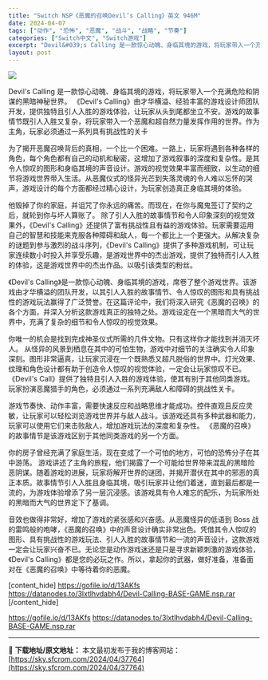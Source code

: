 ```yaml
---
title: "Switch NSP《恶魔的召唤Devil’s Calling》英文 946M"
date: 2024-04-07
tags: ["动作", "恐怖", "恶魔", "战斗", "战略", "节奏"]
categories: ["Switch中文", "Switch游戏"]
excerpt: "Devil&#039;s Calling 是一款惊心动魄、身临其境的游戏，将玩家带入一个充满危险和阴谋的黑暗神秘世界。 《Devil&#039;s Calling》由才华横溢、经验丰富的游戏设计师团队开发，提供独特且引人入胜的游戏体验，让玩家从头到尾都坐立不安。游戏的故事情节既引人入胜又复杂，将玩家带入一个恶魔和超自然&hellip;"
layout: post
---
```


<img class="lazy entered loaded aligncenter" src="https://sky.sfcrom.com/wp-content/uploads/2024/04/20240405134135-e1315.jpeg" />

Devil's Calling 是一款惊心动魄、身临其境的游戏，将玩家带入一个充满危险和阴谋的黑暗神秘世界。 《Devil's Calling》由才华横溢、经验丰富的游戏设计师团队开发，提供独特且引人入胜的游戏体验，让玩家从头到尾都坐立不安。游戏的故事情节既引人入胜又复杂，将玩家带入一个恶魔和超自然力量发挥作用的世界。作为主角，玩家必须通过一系列具有挑战性的关卡

为了揭开恶魔召唤背后的真相，一个比一个困难。一路上，玩家将遇到各种各样的角色，每个角色都有自己的动机和秘密，这增加了游戏叙事的深度和复杂性。是其令人惊叹的图形和身临其境的声音设计。游戏的视觉效果丰富而细致，以生动的细节将游戏世界带入生活。从恶魔仪式的怪异光芒到失落灵魂的令人难以忘怀的哭声，游戏设计的每个方面都经过精心设计，为玩家创造真正身临其境的体验。

他毁掉了你的家庭，并诅咒了你永远的痛苦。而现在，在你与魔鬼签订了契约之后，就轮到你与坏人算账了。
除了引人入胜的故事情节和令人印象深刻的视觉效果外，《Devil's Calling》还提供了富有挑战性且有益的游戏体验。玩家需要运用自己的智慧和技能来克服各种障碍和敌人，每一个都比上一个更强大。从解决复杂的谜题到参与激烈的战斗序列，《Devil's Calling》提供了多种游戏机制，可让玩家连续数小时投入并享受乐趣，是游戏世界中的杰出游戏，提供了独特而引人入胜的体验，这是游戏世界中的杰出作品。以吸引该类型的粉丝。

《Devil's Calling》是一款惊心动魄、身临其境的游戏，席卷了整个游戏世界。该游戏由才华横溢的团队开发，以其引人入胜的故事情节、令人惊叹的图形和具有挑战性的游戏玩法赢得了广泛赞誉。在这篇评论中，我们将深入研究《恶魔的召唤》的各个方面，并深入分析这款游戏真正的独特之处。游戏设定在一个黑暗而大气的世界中，充满了复杂的细节和令人惊叹的视觉效果。

你唯一的机会是找到完成神圣仪式所需的几件文物。只有这样你才能找到并消灭坏人。
从怪异的风景到栖息在其中的可怕生物，游戏中对细节的关注确实令人印象深刻。图形非常逼真，让玩家沉浸在一个既熟悉又超凡脱俗的世界中。灯光效果、纹理和角色设计都有助于创造令人惊叹的视觉体验，一定会让玩家惊叹不已。 《Devil's Call》提供了独特且引人入胜的游戏体验，使其有别于其他同类游戏。玩家扮演恶魔猎手的角色，必须通过一系列充满敌人和障碍的挑战性关卡。

游戏节奏快、动作丰富，需要快速反应和战略思维才能成功。控件直观且反应灵敏，让玩家可以轻松浏览游戏世界并与敌人战斗。该游戏还具有多种武器和能力，玩家可以使用它们来击败敌人，增加游戏玩法的深度和复杂性。 《恶魔的召唤》的故事情节是该游戏区别于其他同类游戏的另一个方面。

你的房子曾经充满了家庭生活，现在变成了一个可怕的地方，可怕的恐怖分子在其中游荡。
游戏讲述了主角的旅程，他们揭露了一个可能给世界带来混乱的黑暗险恶阴谋。随着游戏的进展，玩家将解开世界的谜团，并揭开潜伏在其中的邪恶的真正本质。故事情节引人入胜且身临其境，吸引玩家并让他们着迷，直到最后都是一流的，为游戏体验增添了另一层沉浸感。该游戏具有令人难忘的配乐，为玩家所处的黑暗而大气的世界定下了基调。

音效也做得非常好，增加了游戏的紧张感和兴奋感。从恶魔怪异的低语到 Boss 战的雷鸣般的咆哮，《恶魔的召唤》中的声音设计确实非常出色。凭借其令人惊叹的图形、具有挑战性的游戏玩法、引人入胜的故事情节和一流的声音设计，这款游戏一定会让玩家兴奋不已。无论您是动作游戏迷还是只是寻求新颖刺激的游戏体验，《Devil's Calling》都是您的必玩之作。所以，拿起你的武器，做好准备，准备面对在《恶魔的召唤》中等待着你的恶魔。

[content_hide]
https://gofile.io/d/13AKfs
https://datanodes.to/3lxtlhvdabh4/Devil-Calling-BASE-GAME.nsp.rar
[/content_hide]

<!--wechatfans start-->
https://gofile.io/d/13AKfs
https://datanodes.to/3lxtlhvdabh4/Devil-Calling-BASE-GAME.nsp.rar
<!--wechatfans end-->

---
📖 **下载地址/原文地址：** 本文最初发布于我的博客网站：[https://sky.sfcrom.com/2024/04/37764](https://sky.sfcrom.com/2024/04/37764)
